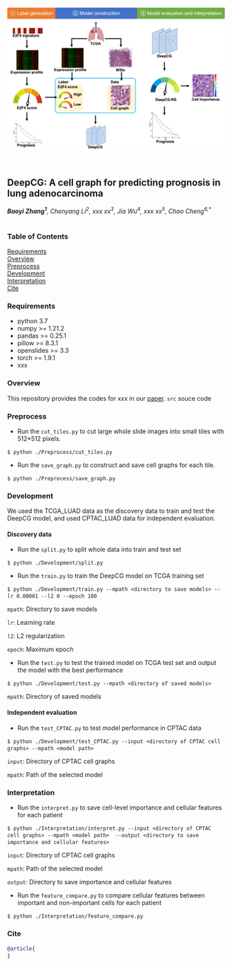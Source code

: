 <p>
   <img width="1000" src="figs/workflow.png"></a>
</p>
<br>

## DeepCG: A cell graph for predicting prognosis in lung adenocarcinoma
_**Baoyi Zhang<sup>1</sup>**, Chenyang Li<sup>2</sup>, xxx xx<sup>3</sup>, Jia Wu<sup>4</sup>, xxx xx<sup>5</sup>, Chao Cheng<sup>6,*</sup>_</br></br>

### Table of Contents  
[Requirements](#requirements)  
[Overview](#overview)  
[Preprocess](#preprocess)  
[Development](#training)</br>
[Interpretation](#interpret)</br>
[Cite](#cite)  


<a name="requirements"></a>
### Requirements

* python 3.7
* numpy >= 1.21.2
* pandas >= 0.25.1
* pillow >= 8.3.1
* openslides >= 3.3
* torch >= 1.9.1
* xxx

<a name="overview"></a>
### Overview

This repository provides the codes for xxx in our [paper](https://xxx). 
```src``` souce code

<a name="preprocess"></a>
### Preprocess

* Run the ```cut_tiles.py``` to cut large whole slide images into small tiles with 512\*512 pixels. 
```
$ python ./Preprocess/cut_tiles.py 
```

* Run the ```save_graph.py``` to construct and save cell graphs for each tile.  
```
$ python ./Preprocess/save_graph.py
```

<a name="training"></a>
### Development

We used the TCGA_LUAD data as the discovery data to train and test the DeepCG model, and used CPTAC_LUAD data for independent evaluation. 
#### Discovery data
* Run the ```split.py``` to split whole data into train and test set

```
$ python ./Development/split.py
```

* Run the ```train.py``` to train the DeepCG model on TCGA training set

```
$ python ./Development/train.py --mpath <directory to save models> --lr 0.00001 --l2 0 --epoch 100
```
```mpath```: Directory to save models

```lr```: Learning rate

```l2```: L2 regularization

```epoch```: Maximum epoch

* Run the ```test.py``` to test the trained model on TCGA test set and output the model with the best performance

```
$ python ./Development/test.py --mpath <directory of saved models> 
```

```mpath```: Directory of saved models
#### Independent evaluation
* Run the ```test_CPTAC.py``` to test model performance in CPTAC data
```
$ python ./Development/test_CPTAC.py --input <directory of CPTAC cell graphs> --mpath <model path> 
```
```input```: Directory of CPTAC cell graphs

```mpath```: Path of the selected model

<a name="interpret"></a>
### Interpretation
* Run the ```interpret.py``` to save cell-level importance and cellular features for each patient
```
$ python ./Interpretation/interpret.py --input <directory of CPTAC cell graphs> --mpath <model path>  --output <directory to save importance and cellular features>
```
```input```: Directory of CPTAC cell graphs

```mpath```: Path of the selected model

```output```: Directory to save importance and cellular features

* Run the ```feature_compare.py``` to compare cellular features between important and non-important cells for each patient
```
$ python ./Interpretation/feature_compare.py
```

<a name="cite"></a>
### Cite
```bibtex
@article{
}

```
